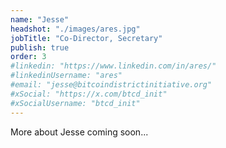 ```yaml
---
name: "Jesse"
headshot: "./images/ares.jpg"
jobTitle: "Co-Director, Secretary"
publish: true
order: 3
#linkedin: "https://www.linkedin.com/in/ares/"
#linkedinUsername: "ares"
#email: "jesse@bitcoindistrictinitiative.org"
#xSocial: "https://x.com/btcd_init"
#xSocialUsername: "btcd_init"
---
```


More about Jesse coming soon...
